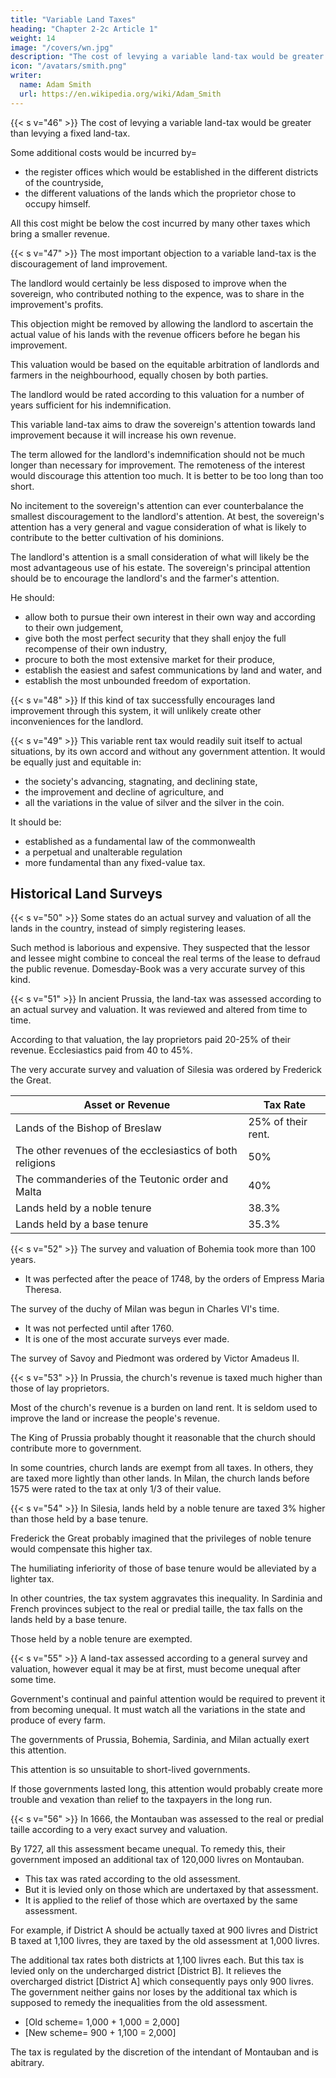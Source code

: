 ```yaml
---
title: "Variable Land Taxes"
heading: "Chapter 2-2c Article 1"
weight: 14
image: "/covers/wn.jpg"
description: "The cost of levying a variable land-tax would be greater than levying a fixed land-tax"
icon: "/avatars/smith.png"
writer:
  name: Adam Smith
  url: https://en.wikipedia.org/wiki/Adam_Smith
---
```




{{< s v="46" >}} The cost of levying a variable land-tax would be greater than levying a fixed land-tax.

Some additional costs would be incurred by= 
- the register offices which would be established in the different districts of the countryside,
- the different valuations of the lands which the proprietor chose to occupy himself.

All this cost might be below the cost incurred by many other taxes which bring a smaller revenue.


{{< s v="47" >}} The most important objection to a variable land-tax is the discouragement of land improvement.

The landlord would certainly be less disposed to improve when the sovereign, who contributed nothing to the expence, was to share in the improvement's profits.

This objection might be removed by allowing the landlord to ascertain the actual value of his lands with the revenue officers before he began his improvement.

This valuation would be based on the equitable arbitration of landlords and farmers in the neighbourhood, equally chosen by both parties.

The landlord would be rated according to this valuation for a number of years sufficient for his indemnification.

This variable land-tax aims to draw the sovereign's attention towards land improvement because it will increase his own revenue.

The term allowed for the landlord's indemnification should not be much longer than necessary for improvement.
The remoteness of the interest would discourage this attention too much.
It is better to be too long than too short.

No incitement to the sovereign's attention can ever counterbalance the smallest discouragement to the landlord's attention.
At best, the sovereign's attention has a very general and vague consideration of what is likely to contribute to the better cultivation of his dominions.

The landlord's attention is a small consideration of what will likely be the most advantageous use of his estate.
The sovereign's principal attention should be to encourage the landlord's and the farmer's attention.

He should:
- allow both to pursue their own interest in their own way and according to their own judgement,
- give both the most perfect security that they shall enjoy the full recompense of their own industry,
- procure to both the most extensive market for their produce,
- establish the easiest and safest communications by land and water, and
- establish the most unbounded freedom of exportation.


{{< s v="48" >}} If this kind of tax successfully encourages land improvement through this system, it will unlikely create other inconveniences for the landlord.

{{< s v="49" >}} This variable rent tax would readily suit itself to actual situations, by its own accord and without any government attention. It would be equally just and equitable in: 
- the society's advancing, stagnating, and declining state,
- the improvement and decline of agriculture, and
- all the variations in the value of silver and the silver in the coin.

It should be: 
- established as a fundamental law of the commonwealth
- a perpetual and unalterable regulation
- more fundamental than any fixed-value tax.


## Historical Land Surveys

{{< s v="50" >}} Some states do an actual survey and valuation of all the lands in the country, instead of simply registering leases.

Such method is laborious and expensive.
They suspected that the lessor and lessee might combine to conceal the real terms of the lease to defraud the public revenue.
Domesday-Book was a very accurate survey of this kind.


{{< s v="51" >}} In ancient Prussia, the land-tax was assessed according to an actual survey and valuation. It was reviewed and altered from time to time.

According to that valuation, the lay proprietors paid 20-25% of their revenue.
Ecclesiastics paid from 40 to 45%.

The very accurate survey and valuation of Silesia was ordered by Frederick the Great.

Asset or Revenue | Tax Rate
--- | ---
Lands of the Bishop of Breslaw | 25% of their rent.
The other revenues of the ecclesiastics of both religions | 50%
The commanderies of the Teutonic order and Malta | 40%
Lands held by a noble tenure | 38.3%
Lands held by a base tenure | 35.3%


{{< s v="52" >}} The survey and valuation of Bohemia took more than 100 years.
- It was perfected after the peace of 1748, by the orders of Empress Maria Theresa.

The survey of the duchy of Milan was begun in Charles VI's time.
- It was not perfected until after 1760.
- It is one of the most accurate surveys ever made.

The survey of Savoy and Piedmont was ordered by Victor Amadeus II.


{{< s v="53" >}}  In Prussia, the church's revenue is taxed much higher than those of lay proprietors.

Most of the church's revenue is a burden on land rent.
It is seldom used to improve the land or increase the people's revenue.

The King of Prussia probably thought it reasonable that the church should contribute more to government.

In some countries, church lands are exempt from all taxes.
In others, they are taxed more lightly than other lands.
In Milan, the church lands before 1575 were rated to the tax at only 1/3 of their value.


{{< s v="54" >}} In Silesia, lands held by a noble tenure are taxed 3% higher than those held by a base tenure.

Frederick the Great probably imagined that the privileges of noble tenure would compensate this higher tax.

The humiliating inferiority of those of base tenure would be alleviated by a lighter tax.

In other countries, the tax system aggravates this inequality.
In Sardinia and French provinces subject to the real or predial taille, the tax falls on the lands held by a base tenure.

Those held by a noble tenure are exempted.


{{< s v="55" >}} A land-tax assessed according to a general survey and valuation, however equal it may be at first, must become unequal after some time.

Government's continual and painful attention would be required to prevent it from becoming unequal.
It must watch all the variations in the state and produce of every farm.

The governments of Prussia, Bohemia, Sardinia, and Milan actually exert this attention.

This attention is so unsuitable to short-lived governments.

If those governments lasted long, this attention would probably create more trouble and vexation than relief to the taxpayers in the long run.


{{< s v="56" >}} In 1666, the Montauban was assessed to the real or predial taille according to a very exact survey and valuation.

By 1727, all this assessment became unequal. To remedy this, their government imposed an additional tax of 120,000 livres on Montauban.
- This tax was rated according to the old assessment.
- But it is levied only on those which are undertaxed by that assessment.
- It is applied to the relief of those which are overtaxed by the same assessment.

For example, if District A should be actually taxed at 900 livres and District B taxed at 1,100 livres, they are taxed by the old assessment at 1,000 livres.

The additional tax rates both districts at 1,100 livres each.
But this tax is levied only on the undercharged district [District B].
It relieves the overcharged district [District A] which consequently pays only 900 livres.
The government neither gains nor loses by the additional tax which is supposed to remedy the inequalities from the old assessment.
- [Old scheme=  1,000 + 1,000 = 2,000]
- [New scheme=  900 + 1,100 = 2,000]

The tax is regulated by the discretion of the intendant of Montauban and is abitrary.

